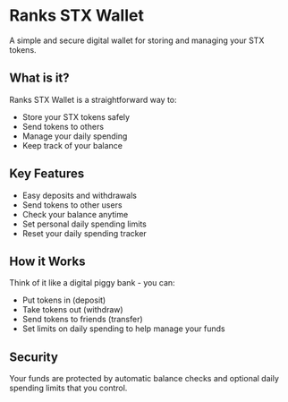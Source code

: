 # Ranks STX Wallet

A simple and secure digital wallet for storing and managing your STX tokens.

## What is it?

Ranks STX Wallet is a straightforward way to:

- Store your STX tokens safely
- Send tokens to others
- Manage your daily spending
- Keep track of your balance

## Key Features

- Easy deposits and withdrawals
- Send tokens to other users
- Check your balance anytime
- Set personal daily spending limits
- Reset your daily spending tracker

## How it Works

Think of it like a digital piggy bank - you can:

- Put tokens in (deposit)
- Take tokens out (withdraw)
- Send tokens to friends (transfer)
- Set limits on daily spending to help manage your funds

## Security

Your funds are protected by automatic balance checks and optional daily spending
limits that you control.
